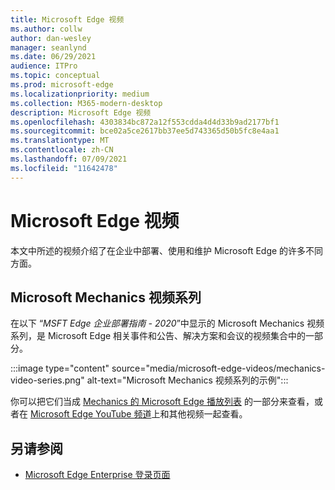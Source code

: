 ```yaml
---
title: Microsoft Edge 视频
ms.author: collw
author: dan-wesley
manager: seanlynd
ms.date: 06/29/2021
audience: ITPro
ms.topic: conceptual
ms.prod: microsoft-edge
ms.localizationpriority: medium
ms.collection: M365-modern-desktop
description: Microsoft Edge 视频
ms.openlocfilehash: 4303834bc872a12f553cdda4d4d33b9ad2177bf1
ms.sourcegitcommit: bce02a5ce2617bb37ee5d743365d50b5fc8e4aa1
ms.translationtype: MT
ms.contentlocale: zh-CN
ms.lasthandoff: 07/09/2021
ms.locfileid: "11642478"
---
```

# <a name="microsoft-edge-videos"></a>Microsoft Edge 视频

本文中所述的视频介绍了在企业中部署、使用和维护 Microsoft Edge 的许多不同方面。

## <a name="the-microsoft-mechanics-video-series"></a>Microsoft Mechanics 视频系列

在以下 “*MSFT Edge 企业部署指南 - 2020*”中显示的 Microsoft Mechanics 视频系列，是 Microsoft Edge 相关事件和公告、解决方案和会议的视频集合中的一部分。

:::image type="content" source="media/microsoft-edge-videos/mechanics-video-series.png" alt-text="Microsoft Mechanics 视频系列的示例":::

你可以把它们当成 [Mechanics 的 Microsoft Edge 播放列表](https://www.youtube.com/playlist?list=PLXtHYVsvn_b-uXh1tMeYpT-0iD8tD3tFy) 的一部分来查看，或者在 [Microsoft Edge YouTube 频道](https://www.youtube.com/channel/UCIGx7oT8p6-jUpOfg98yelA)上和其他视频一起查看。

## <a name="see-also"></a>另请参阅

- [Microsoft Edge Enterprise 登录页面](https://aka.ms/EdgeEnterprise)